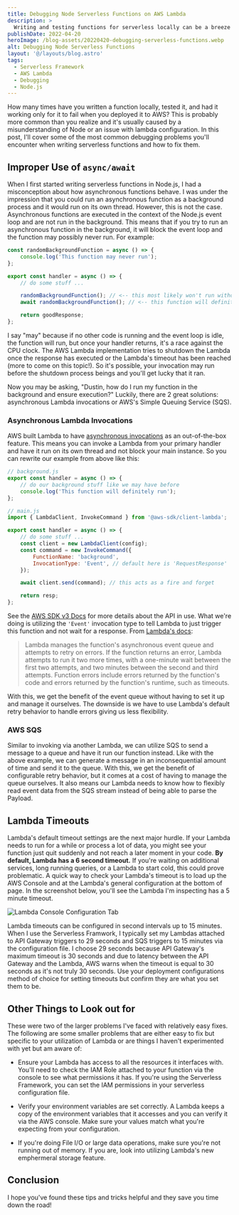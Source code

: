 ```yaml
---
title: Debugging Node Serverless Functions on AWS Lambda
description: >
  Writing and testing functions for serverless locally can be a breeze especially with the Serverless Framework and serverless-offline plugin. However, once you get to real infrastructure, sometimes debugging your functions can be really challenging. Let's talk about some debugging tips and tricks.
publishDate: 2022-04-20
heroImage: /blog-assets/20220420-debugging-serverless-functions.webp
alt: Debugging Node Serverless Functions
layout: '@/layouts/blog.astro'
tags:
  - Serverless Framework
  - AWS Lambda
  - Debugging
  - Node.js
---
```


How many times have you written a function locally, tested it, and had it working only for it to fail when you deployed it to AWS? This is probably more common than you realize and it's usually caused by a misunderstanding of Node or an issue with lambda configuration. In this post, I'll cover some of the most common debugging problems you'll encounter when writing serverless functions and how to fix them.

## Improper Use of `async/await`

When I first started writing serverless functions in Node.js, I had a misconception about how asynchronous functions behave. I was under the impression that you could run an asynchronous function as a background process and it would run on its own thread. However, this is not the case. Asynchronous functions are executed in the context of the Node.js event loop and are not run in the background. This means that if you try to run an asynchronous function in the background, it will block the event loop and the function may possibly never run. For example:

```javascript
const randomBackgroundFunction = async () => {
	console.log('This function may never run');
};

export const handler = async () => {
	// do some stuff ...

	randomBackgroundFunction(); // <-- this most likely won't run without an await
	await randomBackgroundFunction(); // <-- this function will definitely run

	return goodResponse;
};
```

I say "may" because if no other code is running and the event loop is idle, the function will run, but once your handler returns, it's a race against the CPU clock. The AWS Lambda implementation tries to shutdown the Lambda once the response has executed or the Lambda's timeout has been reached (more to come on this topic!). So it's possible, your invocation may run before the shutdown process beings and you'll get lucky that it ran.

Now you may be asking, "Dustin, how do I run my function in the background and ensure execution?" Luckily, there are 2 great solutions: asynchronous Lambda invocations or AWS's Simple Queuing Service (SQS).

### Asynchronous Lambda Invocations

AWS built Lambda to have [asynchronous invocations](https://docs.aws.amazon.com/lambda/latest/dg/invocation-async.html) as an out-of-the-box feature. This means you can invoke a Lambda from your primary handler and have it run on its own thread and not block your main instance. So you can rewrite our example from above like this:

```javascript
// background.js
export const handler = async () => {
	// do our background stuff like we may have before
	console.log('This function will definitely run');
};

// main.js
import { LambdaClient, InvokeCommand } from '@aws-sdk/client-lambda';

export const handler = async () => {
	// do some stuff ...
	const client = new LambdaClient(config);
	const command = new InvokeCommand({
		FunctionName: 'background',
		InvocationType: 'Event', // default here is 'RequestResponse'
	});

	await client.send(command); // this acts as a fire and forget

	return resp;
};
```

See the [AWS SDK v3 Docs](https://docs.aws.amazon.com/AWSJavaScriptSDK/v3/latest/clients/client-lambda/classes/invokecommand.html) for more details about the API in use. What we're doing is utilizing the `'Event'` invocation type to tell Lambda to just trigger this function and not wait for a response. From [Lambda's docs](https://docs.aws.amazon.com/lambda/latest/dg/invocation-async.html):

> Lambda manages the function's asynchronous event queue and attempts to retry on errors. If the function returns an error, Lambda attempts to run it two more times, with a one-minute wait between the first two attempts, and two minutes between the second and third attempts. Function errors include errors returned by the function's code and errors returned by the function's runtime, such as timeouts.

With this, we get the benefit of the event queue without having to set it up and manage it ourselves. The downside is we have to use Lambda's default retry behavior to handle errors giving us less flexibility.

### AWS SQS

Similar to invoking via another Lambda, we can utilize SQS to send a message to a queue and have it run our function instead. Like with the above example, we can generate a message in an inconsequential amount of time and send it to the queue. With this, we get the benefit of configurable retry behavior, but it comes at a cost of having to manage the queue ourselves. It also means our Lambda needs to know how to flexibly read event data from the SQS stream instead of being able to parse the Payload.

## Lambda Timeouts

Lambda's default timeout settings are the next major hurdle. If your Lambda needs to run for a while or process a lot of data, you might see your function just quit suddenly and not reach a later moment in your code. **By default, Lambda has a 6 second timeout.** If you're waiting on additional services, long running queries, or a Lambda to start cold, this could prove problematic. A quick way to check your Lambda's timeout is to load up the AWS Console and at the Lambda's general configuration at the bottom of page. In the screenshot below, you'll see the Lambda I'm inspecting has a 5 minute timeout.

![Lambda Console Configuration Tab](/blog-assets/20220420-lambda-configuration.webp)

Lambda timeouts can be configured in second intervals up to 15 minutes. When I use the Serverless Framwork, I typically set my Lambdas attached to API Gateway triggers to 29 seconds and SQS triggers to 15 minutes via the configuration file. I choose 29 seconds because API Gateway's maximum timeout is 30 seconds and due to latency between the API Gateway and the Lambda, AWS warns when the timeout is equal to 30 seconds as it's not truly 30 seconds. Use your deployment configurations method of choice for setting timeouts but confirm they are what you set them to be.

## Other Things to Look out for

These were two of the larger problems I've faced with relatively easy fixes. The following are some smaller problems that are either easy to fix but specific to your utilization of Lambda or are things I haven't experimented with yet but am aware of:

- Ensure your Lambda has access to all the resources it interfaces with. You'll need to check the IAM Role attached to your function via the console to see what permissions it has. If you're using the Serverless Framework, you can set the IAM permissions in your serverless configuration file.

- Verify your environment variables are set correctly. A Lambda keeps a copy of the environment variables that it accesses and you can verify it via the AWS console. Make sure your values match what you're expecting from your configuration.

- If you're doing File I/O or large data operations, make sure you're not running out of memory. If you are, look into utilizing Lambda's new emphermeral storage feature.

## Conclusion

I hope you've found these tips and tricks helpful and they save you time down the road!
